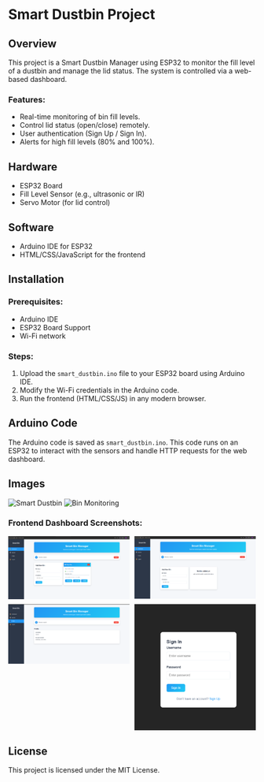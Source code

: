 # Smart Dustbin Project

## Overview
This project is a Smart Dustbin Manager using ESP32 to monitor the fill level of a dustbin and manage the lid status. The system is controlled via a web-based dashboard. 

### Features:
- Real-time monitoring of bin fill levels.
- Control lid status (open/close) remotely.
- User authentication (Sign Up / Sign In).
- Alerts for high fill levels (80% and 100%).

## Hardware
- ESP32 Board
- Fill Level Sensor (e.g., ultrasonic or IR)
- Servo Motor (for lid control)

## Software
- Arduino IDE for ESP32
- HTML/CSS/JavaScript for the frontend

## Installation

### Prerequisites:
- Arduino IDE
- ESP32 Board Support
- Wi-Fi network

### Steps:
1. Upload the `smart_dustbin.ino` file to your ESP32 board using Arduino IDE.
2. Modify the Wi-Fi credentials in the Arduino code.
3. Run the frontend (HTML/CSS/JS) in any modern browser.

## Arduino Code
The Arduino code is saved as `smart_dustbin.ino`. This code runs on an ESP32 to interact with the sensors and handle HTTP requests for the web dashboard.

## Images
![Smart Dustbin](images/bin_image1.jpg)
![Bin Monitoring](images/bin_image2.jpg)

### Frontend Dashboard Screenshots:

<div style="display: grid; grid-template-columns: repeat(auto-fit, minmax(200px, 1fr)); gap: 10px;">
  <img src="Images/addbin.png" alt="Add Bin" style="width: 100%;">
  <img src="Images/dashboard.png" alt="Dashboard View" style="width: 100%;">
  <img src="Images/profile.png" alt="User Profile" style="width: 100%;">
  <img src="Images/signinsignup.png" alt="Sign In/Sign Up" style="width: 100%;">
</div>


## License
This project is licensed under the MIT License.
